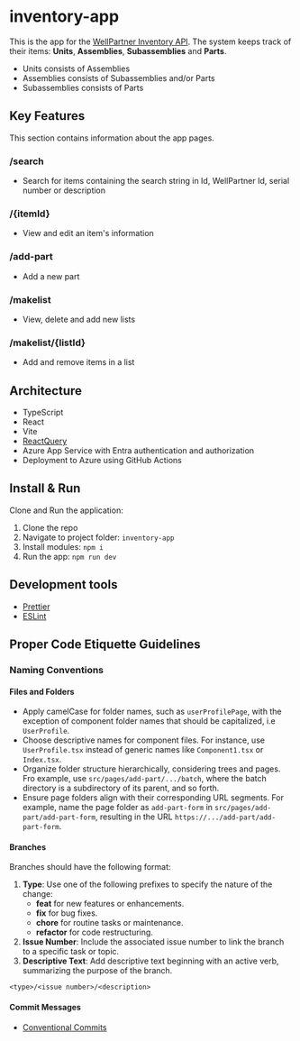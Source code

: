 # inventory-app

This is the app for the [WellPartner Inventory API](https://github.com/OptiCorp/inventory-api).
The system keeps track of their items: **Units**, **Assemblies**, **Subassemblies** and **Parts**.

-   Units consists of Assemblies
-   Assemblies consists of Subassemblies and/or Parts
-   Subassemblies consists of Parts

## Key Features

This section contains information about the app pages.

### /search

-   Search for items containing the search string in Id, WellPartner Id, serial number or description

### /{itemId}

-   View and edit an item's information

### /add-part

-   Add a new part

### /makelist

-   View, delete and add new lists

### /makelist/{listId}

-   Add and remove items in a list

## Architecture

-   TypeScript
-   React
-   Vite
-   [ReactQuery](https://tanstack.com/query/v3/)
-   Azure App Service with Entra authentication and authorization
-   Deployment to Azure using GitHub Actions

## Install & Run

Clone and Run the application:

1. Clone the repo
2. Navigate to project folder: `inventory-app`
3. Install modules: `npm i`
4. Run the app: `npm run dev`

## Development tools

-   [Prettier](https://prettier.io/)
-   [ESLint](https://eslint.org/)

## Proper Code Etiquette Guidelines

### Naming Conventions

#### Files and Folders
- Apply camelCase for folder names, such as `userProfilePage`, with the exception of component folder names that should be capitalized, i.e `UserProfile`.
- Choose descriptive names for component files. For instance, use `UserProfile.tsx` instead of generic names like `Component1.tsx` or `Index.tsx`.
- Organize folder structure hierarchically, considering trees and pages. Fro example, use `src/pages/add-part/.../batch`, where the batch directory is a subdirectory of its parent, and so forth.
- Ensure page folders align with their corresponding URL segments. For example, name the page folder as `add-part-form` in `src/pages/add-part/add-part-form`, resulting in the URL `https://.../add-part/add-part-form`.

#### Branches

Branches should have the following format:

1. **Type**: Use one of the following prefixes to specify the nature of the change:
    - **feat** for new features or enhancements.
    - **fix** for bug fixes.
    - **chore** for routine tasks or maintenance.
    - **refactor** for code restructuring.
2. **Issue Number**: Include the associated issue number to link the branch to a specific task or topic.
3. **Descriptive Text**: Add descriptive text beginning with an active verb, summarizing the purpose of the branch.

```
<type>/<issue number>/<description>
```

#### Commit Messages
- [Conventional Commits](https://www.conventionalcommits.org/en/v1.0.0/)

